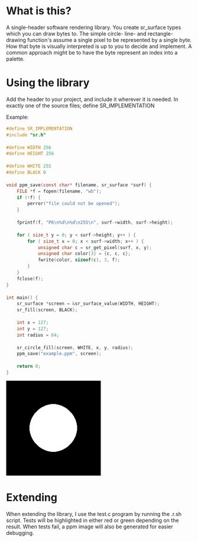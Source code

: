 # What is this?
A single-header software rendering library.
You create sr_surface types which you can draw bytes to.
The simple circle- line- and rectangle-drawing function's assume a single pixel to be represented by a single byte.
How that byte is visually interpreted is up to you to decide and implement.
A common approach might be to have the byte represent an index into a palette.

# Using the library
Add the header to your project, and include it wherever it is needed.
In exactly one of the source files; define SR_IMPLEMENTATION

Example:
```c
#define SR_IMPLEMENTATION
#include "sr.h"

#define WIDTH 256
#define HEIGHT 256

#define WHITE 255
#define BLACK 0

void ppm_save(const char* filename, sr_surface *surf) {
    FILE *f = fopen(filename, "wb");
    if (!f) {
        perror("file could not be opened");
    }

    fprintf(f, "P6\n%d\n%d\n255\n", surf->width, surf->height);

    for ( size_t y = 0; y < surf->height; y++ ) {
        for ( size_t x = 0; x < surf->width; x++ ) {
            unsigned char c = sr_get_pixel(surf, x, y);
            unsigned char color[3] = {c, c, c};
            fwrite(color, sizeof(c), 3, f);
        }
    }
    fclose(f);
}

int main() {
    sr_surface *screen = &sr_surface_value(WIDTH, HEIGHT);
    sr_fill(screen, BLACK);

    int x = 127;
    int y = 127;
    int radius = 64;

    sr_circle_fill(screen, WHITE, x, y, radius);
    ppm_save("example.ppm", screen);

    return 0;
}
```

![example_image](example.png)

# Extending
When extending the library, I use the test.c program by running the .r.sh script.
Tests will be highlighted in either red or green depending on the result. When tests fail, a ppm image will also be generated for easier debugging.
